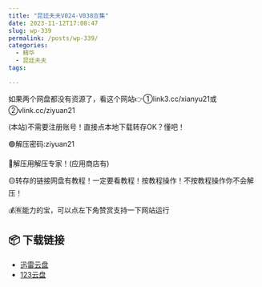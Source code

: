 ```yaml
---
title: "昆廷夫夫V024-V038🈴集"
date: 2023-11-12T17:08:47
slug: wp-339
permalink: /posts/wp-339/
categories:
  - 精华
  - 昆廷夫夫
tags:

---
```


如果两个网盘都没有资源了，看这个网站👉①link3.cc/xianyu21或②vlink.cc/ziyuan21

(本站)不需要注册账号！直接点本地下载转存OK？懂吧！

🟢解压密码:ziyuan21

🔵解压用解压专家！(应用商店有)

🟡转存的链接网盘有教程！一定要看教程！按教程操作！不按教程操作你不会解压！

💰🈶能力的宝，可以点左下角赞赏支持一下网站运行

## 📦 下载链接
- [迅雷云盘](https://blziyuan21.com/pay-download/339?key=a76d7aa6a9&down_id=0)
- [123云盘](https://blziyuan21.com/pay-download/339?key=a76d7aa6a9&down_id=1)

